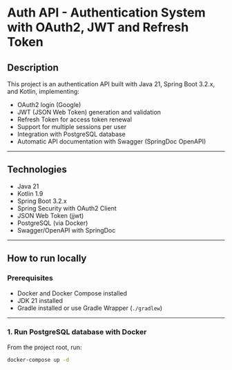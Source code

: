 # Auth API - Authentication System with OAuth2, JWT and Refresh Token

## Description

This project is an authentication API built with Java 21, Spring Boot 3.2.x, and Kotlin, implementing:

- OAuth2 login (Google)
- JWT (JSON Web Token) generation and validation
- Refresh Token for access token renewal
- Support for multiple sessions per user
- Integration with PostgreSQL database
- Automatic API documentation with Swagger (SpringDoc OpenAPI)

---

## Technologies

- Java 21
- Kotlin 1.9
- Spring Boot 3.2.x
- Spring Security with OAuth2 Client
- JSON Web Token (jjwt)
- PostgreSQL (via Docker)
- Swagger/OpenAPI with SpringDoc

---

## How to run locally

### Prerequisites

- Docker and Docker Compose installed
- JDK 21 installed
- Gradle installed or use Gradle Wrapper (`./gradlew`)

---

### 1. Run PostgreSQL database with Docker

From the project root, run:

```bash
docker-compose up -d
